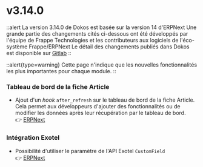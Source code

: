 # v3.14.0

::alert
La version 3.14.0 de Dokos est basée sur la version 14 d'ERPNext
Une grande partie des changements cités ci-dessous ont été développés par l'équipe de Frappe Technologies et les contributeurs aux logiciels de l'éco-système Frappe/ERPNext
Le détail des changements publiés dans Dokos est disponible sur [Gitlab](https://gitlab.com/dokos/dokos/-/releases/v3.14.0)
::

::alert{type=warning}
Cette page n'indique que les nouvelles fonctionnalités les plus importantes pour chaque module.
::


### Tableau de bord de la fiche Article

- Ajout d'un *hook* `after_refresh` sur le tableau de bord de la fiche Article.  
  Cela permet aux développeurs d'ajouter des fonctionnalités ou de modifier les données après leur récupération par le tableau de bord.  
:point_right: [ERPNext](https://github.com/frappe/erpnext/pull/33372)



### Intégration Exotel

- Possibilité d'utiliser le paramètre de l'API Exotel `CustomField`  
:point_right: [ERPNext](https://github.com/frappe/erpnext/pull/33338)